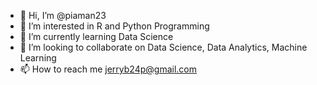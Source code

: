 - 👋 Hi, I’m @piaman23
- 👀 I’m interested in R and Python Programming
- 🌱 I’m currently learning Data Science
- 💞️ I’m looking to collaborate on Data Science, Data Analytics, Machine Learning 
- 📫 How to reach me jerryb24p@gmail.com

<!---
piaman23/piaman23 is a ✨ special ✨ repository because its `README.md` (this file) appears on your GitHub profile.
You can click the Preview link to take a look at your changes.
--->

